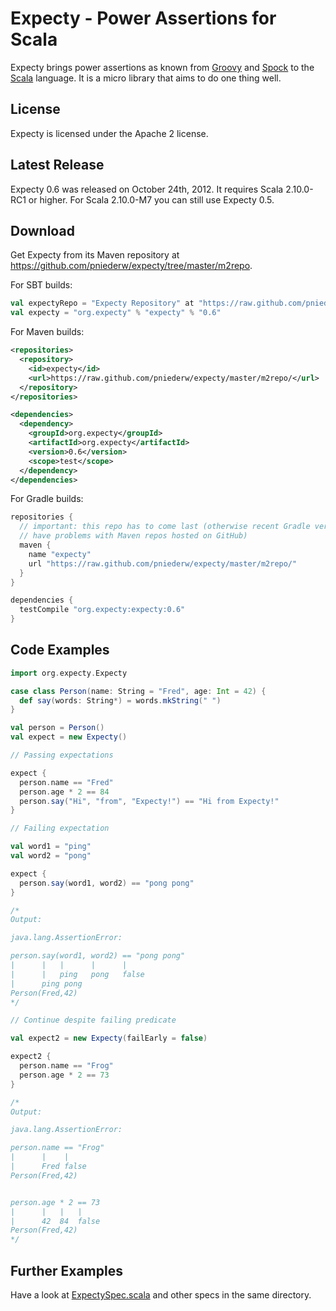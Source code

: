# Expecty - Power Assertions for Scala

Expecty brings power assertions as known from [Groovy](http://groovy.codehaus.org) and [Spock](http://spockframework.org) to the [Scala](http://scala-lang.org) language. It is a micro library that aims to do one thing well.

## License

Expecty is licensed under the Apache 2 license.

## Latest Release

Expecty 0.6 was released on October 24th, 2012. It requires Scala 2.10.0-RC1 or higher. For Scala 2.10.0-M7 you can still use Expecty 0.5.

## Download

Get Expecty from its Maven repository at https://github.com/pniederw/expecty/tree/master/m2repo.

For SBT builds:

```scala
val expectyRepo = "Expecty Repository" at "https://raw.github.com/pniederw/expecty/master/m2repo/"
val expecty = "org.expecty" % "expecty" % "0.6"
```

For Maven builds:

```xml
<repositories>
  <repository>
    <id>expecty</id>
    <url>https://raw.github.com/pniederw/expecty/master/m2repo/</url>
  </repository>
</repositories>

<dependencies>
  <dependency>
    <groupId>org.expecty</groupId>
    <artifactId>org.expecty</artifactId>
    <version>0.6</version>
    <scope>test</scope>
  </dependency>
</dependencies>
```

For Gradle builds:

```groovy
repositories {
  // important: this repo has to come last (otherwise recent Gradle versions
  // have problems with Maven repos hosted on GitHub)
  maven {
    name "expecty"
    url "https://raw.github.com/pniederw/expecty/master/m2repo/"
  }
}

dependencies {
  testCompile "org.expecty:expecty:0.6"
}
```

## Code Examples

```scala
import org.expecty.Expecty

case class Person(name: String = "Fred", age: Int = 42) {
  def say(words: String*) = words.mkString(" ")
}

val person = Person()
val expect = new Expecty()

// Passing expectations

expect {
  person.name == "Fred"
  person.age * 2 == 84
  person.say("Hi", "from", "Expecty!") == "Hi from Expecty!"
}

// Failing expectation

val word1 = "ping"
val word2 = "pong"

expect {
  person.say(word1, word2) == "pong pong"
}

/*
Output:

java.lang.AssertionError:

person.say(word1, word2) == "pong pong"
|      |   |      |      |
|      |   ping   pong   false
|      ping pong
Person(Fred,42)
*/

// Continue despite failing predicate

val expect2 = new Expecty(failEarly = false)

expect2 {
  person.name == "Frog"
  person.age * 2 == 73
}

/*
Output:

java.lang.AssertionError:

person.name == "Frog"
|      |    |
|      Fred false
Person(Fred,42)


person.age * 2 == 73
|      |   |   |
|      42  84  false
Person(Fred,42)
*/
```

## Further Examples

Have a look at [ExpectySpec.scala](https://github.com/pniederw/expecty/blob/master/src/test/scala/org/expecty/ExpectySpec.scala) and other specs in the same directory.


 